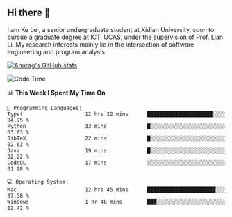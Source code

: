 ## Hi there 👋
I am Ke Lei, a senior undergraduate student at Xidian University, soon to pursue a graduate degree at ICT, UCAS, under the supervision of Prof. Lian Li. My research interests mainly lie in the intersection of software engineering and program analysis.
<!--
**KrystalRay/KrystalRay** is a ✨ _special_ ✨ repository because its `README.md` (this file) appears on your GitHub profile.

Here are some ideas to get you started:

- 🔭 I’m currently working on ...
- 🌱 I’m currently learning ...
- 👯 I’m looking to collaborate on ...
- 🤔 I’m looking for help with ...
- 💬 Ask me about ...
- 📫 How to reach me: ...
- 😄 Pronouns: ...
- ⚡ Fun fact: ...
-->
[![Anurag's GitHub stats](https://github-readme-stats.vercel.app/api?username=KrystalRay)](https://github.com/anuraghazra/github-readme-stats)
<!--START_SECTION:waka-->
![Code Time](http://img.shields.io/badge/Code%20Time-26%20hrs-blue)

📊 **This Week I Spent My Time On** 

```text
💬 Programming Languages: 
Typst                    12 hrs 22 mins      █████████████████████░░░░   84.95 % 
Python                   33 mins             █░░░░░░░░░░░░░░░░░░░░░░░░   03.83 % 
BibTeX                   22 mins             █░░░░░░░░░░░░░░░░░░░░░░░░   02.63 % 
Java                     19 mins             █░░░░░░░░░░░░░░░░░░░░░░░░   02.22 % 
CodeQL                   17 mins             ░░░░░░░░░░░░░░░░░░░░░░░░░   01.98 % 

💻 Operating System: 
Mac                      12 hrs 45 mins      ██████████████████████░░░   87.58 % 
Windows                  1 hr 48 mins        ███░░░░░░░░░░░░░░░░░░░░░░   12.42 % 
```


<!--END_SECTION:waka-->
